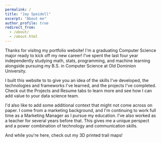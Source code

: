 ```yaml
---
permalink: /
title: "Jay Speidell"
excerpt: "About me"
author_profile: true
redirect_from:
  - /about/
  - /about.html
---
```


Thanks for visitng my portfolio website! I'm a graduating Computer Science major ready to kick off my new career! I've spent the last four year independently studying math, stats, programming, and machine learning alongside pursuing my B.S. in Computer Science at Old Dominion University.

I built this website to to give you an idea of the skills I've developed, the technologies and frameworks I've learned, and the projects I've completed. Check out the Projects and Resume tabs to learn more and see how I can add value to your data science team.

I'd also like to add some additional context that might not come across on paper. I come from a marketing background, and I'm continuing to work full time as a Marketing Manager as I pursue my education. I've also worked as a teacher for several years before that. This gives me a unique perspect and a power combination of technology and communication skills.

And while you're here, check out my 3D printed trail maps!
